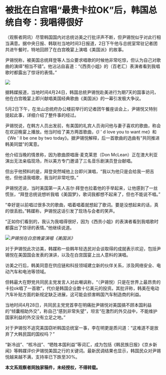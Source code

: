 # 被批在白宫唱“最贵卡拉OK”后，韩国总统自夸：我唱得很好

（观察者网讯）尽管韩国国内对总统访美之行批评声不断，但尹锡悦似乎对此行相当满意。据中央日报、韩联社当地时间3日报道，2日下午他与总统室常驻记者团共进午餐时，特地回顾了在白宫晚宴上演唱《美国派》的故事。

尹锡悦称，被美国总统拜登等人当众要求唱歌的时候他非常吃惊，但认为自己对歌曲的演绎“相当不错”。他沾沾自喜道：“《西贡小姐》的（百老汇）表演者看到我唱歌时都露出了惊讶的表情。”

![](https://inews.gtimg.com/newsapp_bt/0/15789212496/1000)

据韩媒报道，当地时间4月24日，韩国总统尹锡悦赴美进行为期7天的国事访问，他在白宫晚宴上即兴献唱美国经典歌曲《美国派》的一幕引发极大争议。

5月2日下午，在龙山总统府办公楼前举行的记者团午餐座谈会上，尹锡悦又特别提起此事，详细介绍了整件事的经过。

尹锡悦说，在韩方人员出发前，有美国的礼宾人员询问他与妻子喜欢的歌曲，称会在欢迎晚宴上播放。他当时给了美方两首歌曲，《I ' d love you to
want me》和《We ' ll be one by two today》。据尹锡悦解释，后一首歌曲的选曲有“共同推进韩美同盟”的寓意。

他介绍当晚的情景称，因为歌曲原唱唐·麦克莱恩（Don McLean）正在澳大利亚演出无法亲临现场，所以美方专门邀请了三名音乐剧演员登台献唱。

但出乎他预料的是，拜登突然喊他上台即兴演唱，“我以为他只是会给我一把吉他，但他请我唱歌，我当时非常吃惊。”

尹锡悦还说，当时美国第一夫人吉尔·拜登也拉着他的手举起来，让他感到了一丝慌张，“拜登总统说想听我唱《美国梦》，歌词我都想不起来了，但也不能说不唱。”

“幸好是以前唱过很多次的歌曲，唱着唱着就想起了歌词。要是没想起来的话，真的很丢脸。”韩媒称，尹锡悦这话引发了现场与会者的笑声。

“正如你们看到的，我认为我唱得很好，因为《西贡小姐》的表演者看到我唱歌时都露出了惊讶的表情。”他继续说道。

![](https://inews.gtimg.com/newsapp_bt/0/15789212497/1000)_尹锡悦在白宫晚宴演唱《美国派》_

对于尹锡悦此次访美，韩媒称一些韩年轻选民对会谈取得的成就表示欢迎，包括尹锡悦在美国国会发表的演讲，以及在白宫国宴上出人意料的演唱。

访美之行后，韩美同意在供应链和科技领域建立新的伙伴关系，涉及网络安全、电动汽车和电池等领域。

但韩最大在野党共同民主党发言人对此嘲讽称，“（尹锡悦）只是在世界上最昂贵的卡拉ok唱了一首歌”，代价是韩国企业数十亿美元的投资。其批评称，韩美在电动汽车补贴方面的新规定缺乏进展，这可能会损害韩国汽车制造商的利益。

当地时间4月28日，共同民主党党首李在明痛批尹锡悦对美国搞不顾本国利益的“倾囊相助外交”，称自己“感到非常失望”，坦言“在激烈的外交战中，不能维护国家利益的外交没有立足之地。”

对于尹锡悦不追究美国窃听韩国总统室一事，李在明更是质问道：“这难道不是放弃了大韩民国的国权吗？”

“新冷战”、“核冷战”、“牺牲本国利益”等词汇，成为包括《韩民族日报》《京乡新闻》等韩媒评价尹锡悦美国之行的关键词。最新民调结果也显示，韩国民众对尹锡悦越来越不满，支持率已下跌至30%。

**本文系观察者网独家稿件，未经授权，不得转载。**

